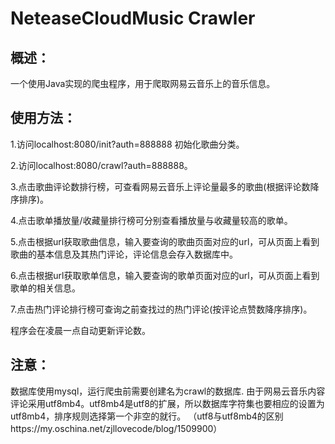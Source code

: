 # NeteaseCloudMusic Crawler
概述：
---------
  一个使用Java实现的爬虫程序，用于爬取网易云音乐上的音乐信息。

## 使用方法：
  
1.访问localhost:8080/init?auth=888888 初始化歌曲分类。

2.访问localhost:8080/crawl?auth=888888。

3.点击歌曲评论数排行榜，可查看网易云音乐上评论量最多的歌曲(根据评论数降序排序)。

4.点击歌单播放量/收藏量排行榜可分别查看播放量与收藏量较高的歌单。

5.点击根据url获取歌曲信息，输入要查询的歌曲页面对应的url，可从页面上看到歌曲的基本信息及其热门评论，评论信息会存入数据库中。

6.点击根据url获取歌单信息，输入要查询的歌单页面对应的url，可从页面上看到歌单的相关信息。

7.点击热门评论排行榜可查询之前查找过的热门评论(按评论点赞数降序排序)。

程序会在凌晨一点自动更新评论数。

## 注意：

数据库使用mysql，运行爬虫前需要创建名为crawl的数据库.
由于网易云音乐内容评论采用utf8mb4。utf8mb4是utf8的扩展，所以数据库字符集也要相应的设置为utf8mb4，排序规则选择第一个非空的就行。
（utf8与utf8mb4的区别https://my.oschina.net/zjllovecode/blog/1509900）
